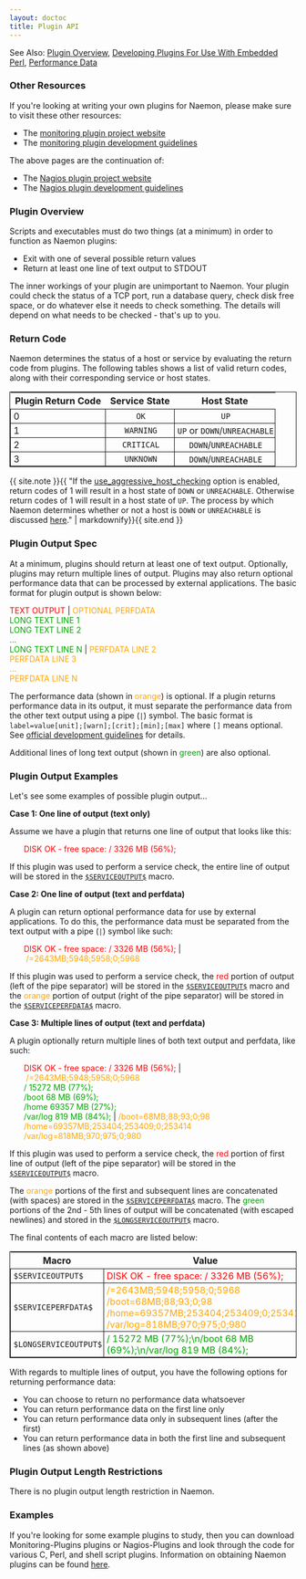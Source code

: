 ```yaml
---
layout: doctoc
title: Plugin API
---
```

<style>table, td { border: 1px solid; } td { padding: 2px; padding-left: 5px; }</style>
<span class="glyphicon glyphicon-arrow-right"></span> See Also: [Plugin Overview](plugins.html), [Developing Plugins For Use With Embedded Perl](epnplugins.html), [Performance Data](perfdata.html)

### Other Resources

If you're looking at writing your own plugins for Naemon, please make sure to visit these other resources:

* The [monitoring plugin project website](https://monitoring-plugins.org/)
* The [monitoring plugin development guidelines](https://monitoring-plugins.org/doc/guidelines.html)

The above pages are the continuation of:

* The [Nagios plugin project website](https://nagios-plugins.org)
* The [Nagios plugin development guidelines](https://nagios-plugins.org/doc/guidelines.html)

### Plugin Overview

Scripts and executables must do two things (at a minimum) in order to function as Naemon plugins:

* Exit with one of several possible return values
* Return at least one line of text output to STDOUT

The inner workings of your plugin are unimportant to Naemon.  Your plugin could check the status of a TCP port, run a database query, check disk free space, or do whatever else it needs to check something.   The details will depend on what needs to be checked - that's up to you.

### Return Code

Naemon determines the status of a host or service by evaluating the return code from plugins.  The following tables shows a list of valid return codes, along with their corresponding service or host states.

| Plugin Return Code | Service State | Host State                   |
|--------------------|:-------------:|:----------------------------:|
| 0                  | `OK`          | `UP`                         |
| 1                  | `WARNING`     | `UP` or `DOWN`/`UNREACHABLE` |
| 2                  | `CRITICAL`    | `DOWN`/`UNREACHABLE`         |
| 3                  | `UNKNOWN`     | `DOWN`/`UNREACHABLE`         |

{{ site.note }}{{ "If the [use_aggressive_host_checking](configmain.html#use_aggressive_host_checking) option is enabled, return codes of 1 will result in a host state of `DOWN` or `UNREACHABLE`.  Otherwise return codes of 1 will result in a host state of `UP`.  The process by which Naemon determines whether or not a host is `DOWN` or `UNREACHABLE` is discussed [here](networkreachability.html)." | markdownify}}{{ site.end }}

### Plugin Output Spec

At a minimum, plugins should return at least one of text output.  Optionally, plugins may return multiple lines of output.  Plugins may also return optional performance data that can be processed by external applications.  The basic format for plugin output is shown below:

<p><font color="red">TEXT OUTPUT</font> | <font color="#FFA500">OPTIONAL PERFDATA</font><br>
<font color="#00A500">LONG TEXT LINE 1<br>
LONG TEXT LINE 2<br>
...<br>
LONG TEXT LINE N  </font>| <font color="#FFA500">PERFDATA LINE 2</font><br>
<font color="#FFA500">PERFDATA LINE 3<br>
...<br>
PERFDATA LINE N</font>
</p>

The performance data (shown in <font color="#FFA500">orange</font>) is optional.  If a plugin returns performance data in its output, it must separate the performance data from the other text output using a pipe (`|`) symbol.  The basic format is `label=value[unit];[warn];[crit];[min];[max]` where `[]` means optional.  See [official development guidelines](https://monitoring-plugins.org/doc/guidelines.html#AEN201) for details.

Additional lines of long text output (shown in <font color="#00A500">green</font>) are also optional.

### Plugin Output Examples

Let's see some examples of possible plugin output...

**Case 1: One line of output (text only)**

Assume we have a plugin that returns one line of output that looks like this:

<div style="padding: 0 0 0 25px;">
<div style="display: inline; color: red;">DISK OK - free space: / 3326 MB (56%);</div>
</div>

If this plugin was used to perform a service check, the entire line of output will be stored in the [`$SERVICEOUTPUT$`](macrolist.html#serviceoutput) macro.

**Case 2: One line of output (text and perfdata)**

A plugin can return optional performance data for use by external applications.  To do this, the performance data must be separated from the text output with a pipe (`|`) symbol like such:

<div style="padding: 0 0 0 25px;">
<div style="display: inline; color: red;">DISK OK - free space: / 3326 MB (56%);</div><div style="display: inline;">&nbsp;|&nbsp;</div><div style="display: inline; color: orange;">/=2643MB;5948;5958;0;5968</div>
</div>

If this plugin was used to perform a service check, the <font color="red">red</font> portion of output (left of the pipe separator) will be stored in the [`$SERVICEOUTPUT$`](macrolist.html#serviceoutput) macro and the <font color="#FFA500">orange</font> portion of output (right of the pipe separator) will be stored in the [`$SERVICEPERFDATA$`](macrolist.html#serviceperfdata) macro.

**Case 3: Multiple lines of output (text and perfdata)**

A plugin optionally return multiple lines of both text output and perfdata, like such:

<div style="padding: 0 0 0 25px;">
<font color="red">DISK OK - free space: / 3326 MB (56%);</font>&nbsp;|&nbsp;<font color="#FFA500">/=2643MB;5948;5958;0;5968</font><br>
<font color="#00A500">/ 15272 MB (77%);</font><br>
<font color="#00A500">/boot 68 MB (69%);</font><br>
<font color="#00A500">/home 69357 MB (27%);</font><br>
<font color="#00A500">/var/log 819 MB (84%);</font>&nbsp;|&nbsp;<font color="#FFA500">/boot=68MB;88;93;0;98</font><br>
<font color="#FFA500">/home=69357MB;253404;253409;0;253414 </font><br>
<font color="#FFA500">/var/log=818MB;970;975;0;980</font><br>
</div>

If this plugin was used to perform a service check, the <font color="red">red</font> portion of first line of output (left of the pipe separator) will be stored in the [`$SERVICEOUTPUT$`](macrolist.html#serviceoutput) macro.

The <font color="#FFA500">orange</font> portions of the first and subsequent lines are concatenated (with spaces) are stored in the [`$SERVICEPERFDATA$`](macrolist.html#serviceperfdata) macro.  The <font color="#00A500">green</font> portions of the 2nd - 5th lines of output will be concatenated (with escaped newlines) and stored in the [`$LONGSERVICEOUTPUT$`](macrolist.html#longserviceoutput) macro.

The final contents of each macro are listed below:

| Macro | Value |
|-------|-----------------------------------|
| `$SERVICEOUTPUT$`     | <font color="red">DISK OK - free space: / 3326 MB (56%);</font> |
| `$SERVICEPERFDATA$`   | <font color="#FFA500">/=2643MB;5948;5958;0;5968 /boot=68MB;88;93;0;98 /home=69357MB;253404;253409;0;253414 /var/log=818MB;970;975;0;980</font> |
| `$LONGSERVICEOUTPUT$` | <font color="#00A500">/ 15272 MB (77%);\n/boot 68 MB (69%);\n/var/log 819 MB (84%);</font> |

With regards to multiple lines of output, you have the following options for returning performance data:

* You can choose to return no performance data whatsoever
* You can return performance data on the first line only
* You can return performance data only in subsequent lines (after the first)
* You can return performance data in both the first line and subsequent lines (as shown above)

### Plugin Output Length Restrictions

There is no plugin output length restriction in Naemon.

### Examples

If you're looking for some example plugins to study, then you can download Monitoring-Plugins plugins or Nagios-Plugins and look through the code for various C, Perl, and shell script plugins.  Information on obtaining Naemon plugins can be found [here](plugins.html).
